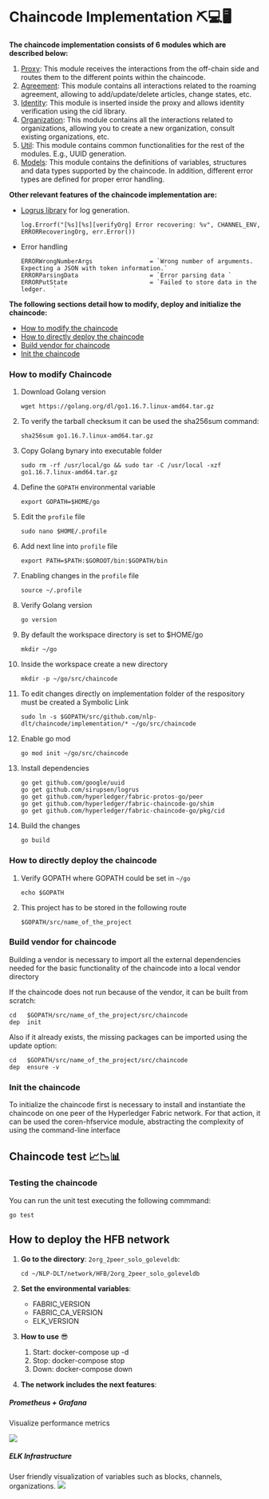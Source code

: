 # Chaincode Implementation ⛏💻🖥

**The chaincode implementation consists of 6 modules which are described below:**

1. [Proxy](https://github.com/sfl0r3nz05/NLP-DLT/blob/sentencelvl/chaincode/implementation/proxy.go): This module receives the interactions from the off-chain side and routes them to the different points within the chaincode.
2. [Agreement](https://github.com/sfl0r3nz05/NLP-DLT/blob/sentencelvl/chaincode/implementation/agreement.go): This module contains all interactions related to the roaming agreement, allowing to add/update/delete articles, change states, etc.
3. [Identity](https://github.com/sfl0r3nz05/NLP-DLT/blob/sentencelvl/chaincode/implementation/proxy.go): This module is inserted inside the proxy and allows identity verification using the cid library.
4. [Organization](https://github.com/sfl0r3nz05/NLP-DLT/blob/sentencelvl/chaincode/implementation/organization.go): This module contains all the interactions related to organizations, allowing you to create a new organization, consult existing organizations, etc.
5. [Util](https://github.com/sfl0r3nz05/NLP-DLT/blob/sentencelvl/chaincode/implementation/util.go): This module contains common functionalities for the rest of the modules. E.g., UUID generation.
6. [Models](https://github.com/sfl0r3nz05/NLP-DLT/blob/sentencelvl/chaincode/implementation/models.go): This module contains the definitions of variables, structures and data types supported by the chaincode. In addition, different error types are defined for proper error handling.

**Other relevant features of the chaincode implementation are:**
- [Logrus library](https://github.com/sirupsen/logrus) for log generation.
    ```
    log.Errorf("[%s][%s][verifyOrg] Error recovering: %v", CHANNEL_ENV, ERRORRecoveringOrg, err.Error())
    ```
- Error handling
    ```
    ERRORWrongNumberArgs                = `Wrong number of arguments. Expecting a JSON with token information.`
    ERRORParsingData                    = `Error parsing data `
    ERRORPutState                       = `Failed to store data in the ledger.  `
    ```

**The following sections detail how to modify, deploy and initialize the chaincode:**
   - [How to modify the chaincode](https://github.com/sfl0r3nz05/NLP-DLT/tree/sentencelvl/chaincode#how-to-modify-chaincode)
   - [How to directly deploy the chaincode](https://github.com/sfl0r3nz05/NLP-DLT/tree/sentencelvl/chaincode#how-to-directly-deploy-the-chaincode)
   - [Build vendor for chaincode](https://github.com/sfl0r3nz05/NLP-DLT/tree/sentencelvl/chaincode#build-vendor-for-chaincode)
   - [Init the chaincode](https://github.com/sfl0r3nz05/NLP-DLT/tree/sentencelvl/chaincode#init-the-chaincode)

### How to modify Chaincode

1. Download Golang version
    ```
    wget https://golang.org/dl/go1.16.7.linux-amd64.tar.gz
    ```
2. To verify the tarball checksum it can be used the sha256sum command:
    ```
    sha256sum go1.16.7.linux-amd64.tar.gz
    ```
3. Copy Golang bynary into executable folder
    ```
    sudo rm -rf /usr/local/go && sudo tar -C /usr/local -xzf go1.16.7.linux-amd64.tar.gz
    ```
4. Define the `GOPATH` environmental variable
    ```
    export GOPATH=$HOME/go
    ```
5. Edit the `profile` file
    ```
    sudo nano $HOME/.profile
    ```
6. Add next line into `profile` file
    ```
    export PATH=$PATH:$GOROOT/bin:$GOPATH/bin
    ```
7. Enabling changes in the `profile` file
    ```
    source ~/.profile
    ```
8. Verify Golang version
    ```
    go version
    ```
9. By default the workspace directory is set to $HOME/go
    ```
    mkdir ~/go
    ```
10. Inside the workspace create a new directory
    ```
    mkdir -p ~/go/src/chaincode
    ```
11. To edit changes directly on implementation folder of the respository must be created a Symbolic Link
    ```
    sudo ln -s $GOPATH/src/github.com/nlp-dlt/chaincode/implementation/* ~/go/src/chaincode
    ```
12. Enable go mod
    ```
    go mod init ~/go/src/chaincode
    ```
13. Install dependencies
    ```
    go get github.com/google/uuid
    go get github.com/sirupsen/logrus
    go get github.com/hyperledger/fabric-protos-go/peer
    go get github.com/hyperledger/fabric-chaincode-go/shim
    go get github.com/hyperledger/fabric-chaincode-go/pkg/cid
    ```
14. Build the changes
    ```
    go build
    ```

### How to directly deploy the chaincode

1. Verify GOPATH where GOPATH could be set in `~/go`
    ```
    echo $GOPATH
    ```
2. This project has to be stored in the following route

    ```
    $GOPATH/src/name_of_the_project
    ```

### Build vendor for chaincode

Building a vendor is necessary to import all the external dependencies needed for the basic functionality of the chaincode into a local vendor directory

If the chaincode does not run because of the vendor, it can be built from scratch:

```
cd   $GOPATH/src/name_of_the_project/src/chaincode
dep  init
```

Also if it already exists, the missing packages can be imported using the update option:

```
cd   $GOPATH/src/name_of_the_project/src/chaincode
dep  ensure -v
```

### Init the chaincode

To initialize the chaincode first is necessary to install and instantiate the chaincode on one peer of the Hyperledger Fabric network. For that action, it can be used the coren-hfservice module, abstracting the complexity of using the command-line interface

## Chaincode test 📈📉📊

### Testing the chaincode

You can run the unit test executing the following commmand:

```
go test
```

## How to deploy the HFB network
1. **Go to the directory**: `2org_2peer_solo_goleveldb`:
    ```
    cd ~/NLP-DLT/network/HFB/2org_2peer_solo_goleveldb
    ```
2. **Set the environmental variables**:
    * FABRIC_VERSION
    * FABRIC_CA_VERSION
    * ELK_VERSION

3. **How to use** 😎
    1. Start: docker-compose up -d
    2. Stop: docker-compose stop
    3. Down: docker-compose down

4. **The network includes the next features**:

##### Prometheus + Grafana
Visualize performance metrics

<img src="https://github.com/sfl0r3nz05/NLP-DLT/blob/sentencelvl/documentation/images/performance.png">

##### ELK Infrastructure

User friendly visualization of variables such as blocks, channels, organizations.
<img src="https://github.com/sfl0r3nz05/NLP-DLT/blob/sentencelvl/documentation/images/kibana.png">